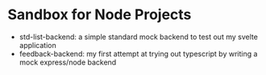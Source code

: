 # Sandbox for Node Projects  

* std-list-backend: a simple standard mock backend to test out my svelte application
* feedback-backend: my first attempt at trying out typescript by writing a mock express/node backend
